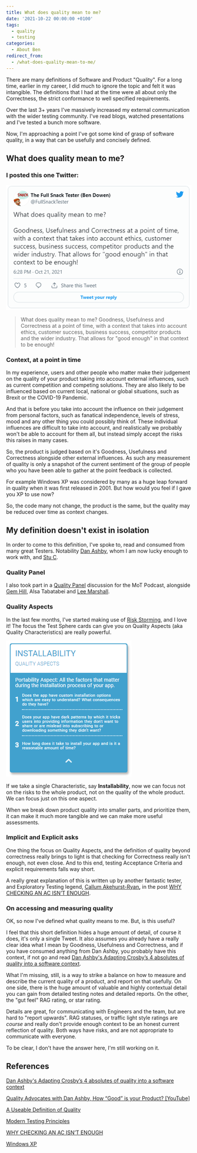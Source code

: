 ```yaml
---
title: What does quality mean to me?
date: '2021-10-22 00:00:00 +0100'
tags:
  - quality
  - testing
categories:
  - About Ben
redirect_from:
  - /what-does-quality-mean-to-me/
---
```


There are many definitions of Software and Product "Quality". For a long time, earlier in my career, I did much to ignore the topic and felt it was intangible. The definitions that I had at the time were all about only the Correctness, the strict conformance to well specified requirements.

Over the last 3+ years I've massively increased my external communication with the wider testing community. I've read blogs, watched presentations and I've tested a bunch more software.

Now, I'm approaching a point I've got some kind of grasp of software quality, in a way that can be usefully and concisely defined.

## What does quality mean to me?

### I posted this one Twitter:

![](/uploads/quality-tweet.PNG)

> What does quality mean to me? Goodness, Usefulness and Correctness at a point of time, with a context that takes into account ethics, customer success, business success, competitor products and the wider industry. That allows for "good enough" in that context to be enough!

### Context, at a point in time

In my experience, users and other people who matter make their judgement on the quality of your product taking into account external influences, such as current competition and competing solutions. They are also likely to be influenced based on current local, national or global situations, such as Brexit or the COVID-19 Pandemic.

And that is before you take into account the influence on their judgement from personal factors, such as fanatical independence, levels of stress, mood and any other thing you could possibly think of. These individual influences are difficult to take into account, and realistically we probably won't be able to account for them all, but instead simply accept the risks this raises in many cases.

So, the product is judged based on it's Goodness, Usefulness and Correctness alongside other external influences. As such any measurement of quality is only a snapshot of the current sentiment of the group of people who you have been able to gather at the point feedback is collected.

For example Windows XP was considered by many as a huge leap forward in quality when it was first released in 2001. But how would you feel if I gave you XP to use now?

So, the code many not change, the product is the same, but the quality may be reduced over time as context changes.

## My definition doesn't exist in isolation

In order to come to this definition, I've spoke to, read and consumed from many great Testers. Notability [Dan Ashby](https://twitter.com/DanAshby04), whom I am now lucky enough to work with, and [Stu C](https://twitter.com/StooCrock).

### Quality Panel

I also took part in a [Quality Panel](https://www.ministryoftesting.com/dojo/series/the-ministry-of-testing-podcast-2021/lessons/mot-podcast-quality-panel) discussion for the MoT Podcast, alongside [Gem Hill](https://twitter.com/Gem_Hill), Alsa Tabatabei and [Lee Marshall]().

### Quality Aspects

In the last few months, I've started making use of [Risk Storming,](https://riskstormingonline.com/) and I love it! The focus the Test Sphere cards can give you on Quality Aspects (aka Quality Characteristics) are really powerful.

![](/uploads/risk-storming-installability.PNG)

If we take a single Characteristic, say **Installability**, now we can focus not on the risks to the whole product, not on the quality of the whole product. We can focus just on this one aspect.

When we break down product quality into smaller parts, and prioritize them, it can make it much more tangible and we can make more useful assessments.

### Implicit and Explicit asks

One thing the focus on Quality Aspects, and the definition of quality beyond correctness really brings to light is that checking for Correctness really isn't enough, not even close. And to this end, testing Acceptance Criteria and explicit requirements falls way short.

A really great explanation of this is written up by another fantastic tester, and Exploratory Testing legend, [Callum Akehurst-Ryan](https://callumakehurstryansblog.wordpress.com/about-me/)**,** in the post [WHY CHECKING AN AC ISN’T ENOUGH](https://callumakehurstryansblog.wordpress.com/2021/08/25/why-checking-an-ac-isnt-enough/).

### On accessing and measuring quality

OK, so now I've defined what quality means to me. But, is this useful?

I feel that this short definition hides a huge amount of detail, of course it does, it's only a single Tweet. It also assumes you already have a really clear idea what I mean by Goodness, Usefulness and Correctness, and if you have consumed anything from Dan Ashby, you probably have this context, if not go and read [Dan Ashby's Adapting Crosby’s 4 absolutes of quality into a software context](https://danashby.co.uk/2019/09/30/adapting-crosbys-4-absolutes-of-quality-into-a-software-context/).

What I'm missing, still, is a way to strike a balance on how to measure and describe the current quality of a product, and report on that usefully. On one side, there is the huge amount of valuable and highly contextual detail you can gain from detailed testing notes and detailed reports. On the other, the "gut feel" RAG rating, or star rating.

Details are great, for communicating with Engineers and the team, but are hard to "report upwards". RAG statuses, or traffic light style ratings are _course_ and really don't provide enough context to be an honest current reflection of quality. Both ways have risks, and are not appropriate to communicate with everyone.

To be clear, I don't have the answer here, I'm still working on it.

## References

[Dan Ashby's Adapting Crosby’s 4 absolutes of quality into a software context](https://danashby.co.uk/2019/09/30/adapting-crosbys-4-absolutes-of-quality-into-a-software-context/)

[Quality Advocates with Dan Ashby, How “Good” is your Product? \[YouTube\]](https://www.youtube.com/watch?v=XMDm44QYHw8)

[A Useable Definition of Quality](https://dragonsforelevenses.com/2021/09/03/a-useable-definition-of-quality/)

[Modern Testing Principles](https://www.ministryoftesting.com/dojo/lessons/modern-testing-principles)

[WHY CHECKING AN AC ISN’T ENOUGH](https://callumakehurstryansblog.wordpress.com/2021/08/25/why-checking-an-ac-isnt-enough/)

[Windows XP](https://en.wikipedia.org/wiki/Windows_XP)
